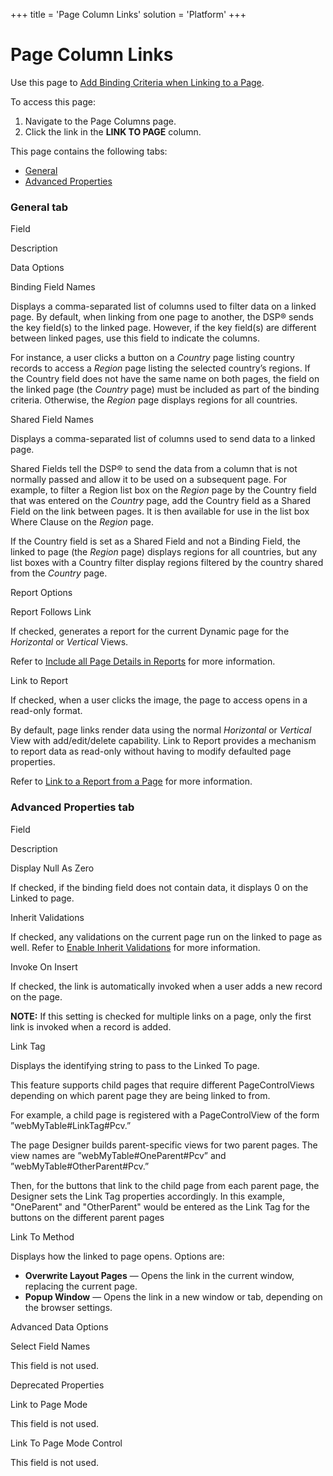 +++
title = 'Page Column Links'
solution = 'Platform'
+++

# Page Column Links

<div class="use">

Use this page to [Add Binding Criteria when Linking to a
Page](../../WebApp_Dev/Add%20Binding%20Criteria%20when%20Linking%20to%20a%20Page.htm).

</div>

To access this page:

1.  <span id="Column Properties Navigation" class="popUpLink">Navigate
    to the Page Columns page.</span>
2.  Click the link in the **LINK TO PAGE** column.

This page contains the following tabs:

  - [General](#General)
  - [Advanced Properties](#Advanced)

### <span id="General"></span>General tab

Field

Description

Data Options

Binding Field Names

Displays a comma-separated list of columns used to filter data on a
linked page. By default, when linking from one page to another, the DSP®
sends the key field(s) to the linked page. However, if the key field(s)
are different between linked pages, use this field to indicate the
columns.

For instance, a user clicks a button on a *Country* page listing country
records to access a *Region* page listing the selected country’s
regions. If the Country field does not have the same name on both pages,
the field on the linked page (the *Country* page) must be included as
part of the binding criteria. Otherwise, the *Region* page displays
regions for all countries.

Shared Field Names

Displays a comma-separated list of columns used to send data to a linked
page.

Shared Fields tell the DSP® to send the data from a column that is not
normally passed and allow it to be used on a subsequent page. For
example, to filter a Region list box on the *Region* page by the Country
field that was entered on the *Country* page, add the Country field as a
Shared Field on the link between pages. It is then available for use in
the list box Where Clause on the *Region* page.

If the Country field is set as a Shared Field and not a Binding Field,
the linked to page (the *Region* page) displays regions for all
countries, but any list boxes with a Country filter display regions
filtered by the country shared from the *Country* page.

Report Options

Report Follows Link

If checked, generates a report for the current Dynamic page for the
*Horizontal* or *Vertical* Views.

Refer to [Include all Page Details in
Reports](../../WebApp_Dev/Include_All_Page_Details_in_Reports.htm) for
more information.

Link to Report

If checked, when a user clicks the image, the page to access opens in a
read-only format.

By default, page links render data using the normal *Horizontal* or
*Vertical* View with add/edit/delete capability. Link to Report provides
a mechanism to report data as read-only without having to modify
defaulted page properties.

Refer to [Link to a Report from a
Page](../../WebApp_Dev/Link_to_a_Report_from_a_Page.htm) for more
information.

### <span id="Advanced"></span>Advanced Properties tab

Field

Description

Display Null As Zero

If checked, if the binding field does not contain data, it displays 0 on
the Linked to page.

Inherit Validations

If checked, any validations on the current page run on the linked to
page as well. Refer to [Enable Inherit
Validations](../../WebApp_Dev/ValidationRules.htm) for more information.

Invoke On Insert

If checked, the link is automatically invoked when a user adds a new
record on the page.

**NOTE:** If this setting is checked for multiple links on a page, only
the first link is invoked when a record is added.

Link Tag

Displays the identifying string to pass to the Linked To page.

This feature supports child pages that require different
PageControlViews depending on which parent page they are being linked to
from.

For example, a child page is registered with a PageControlView of the
form ”webMyTable\#LinkTag\#Pcv.”

The page Designer builds parent-specific views for two parent pages. The
view names are ”webMyTable\#OneParent\#Pcv” and
”webMyTable\#OtherParent\#Pcv.”

Then, for the buttons that link to the child page from each parent page,
the Designer sets the Link Tag properties accordingly. In this example,
"OneParent" and "OtherParent" would be entered as the Link Tag for the
buttons on the different parent pages

Link To Method

Displays how the linked to page opens. Options are:

  - **Overwrite Layout Pages** — Opens the link in the current window,
    replacing the current page.
  - **Popup Window** — Opens the link in a new window or tab, depending
    on the browser settings.

Advanced Data Options

Select Field Names

This field is not used.

Deprecated Properties

Link to Page Mode

This field is not used.

Link To Page Mode Control

This field is not used.
